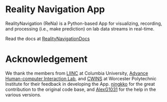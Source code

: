 # Reality Navigation App
RealityNavigation (ReNa) is a Python-based App for visualizing, recording, and processing (i.e., make prediction) on lab data streams in real-time.

Read the docs at [RealityNavigationDocs](https://realitynavigationdocs.readthedocs.io/en/latest/)

# Acknowledgement
We thank the members from [LIINC](https://liinc.bme.columbia.edu/) at Columbia University, [Advance Human-computer Interaction Lab](https://interaction.mystrikingly.com/), and [CWINS](http://www.cwins.wpi.edu/) at Worcester Polytechnic Institute for their feedback in developing the App. [ningkko](https://github.com/ningkko) for the great contribution to the original code base, and [AlexG1031](https://github.com/AlexG1031) for the help in the various versions. 

